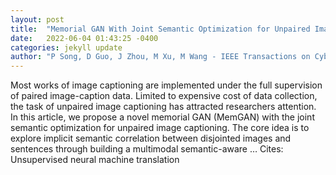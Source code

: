 ```yaml
---
layout: post
title:  "Memorial GAN With Joint Semantic Optimization for Unpaired Image Captioning"
date:   2022-06-04 01:43:25 -0400
categories: jekyll update
author: "P Song, D Guo, J Zhou, M Xu, M Wang - IEEE Transactions on Cybernetics, 2022"
---
```

Most works of image captioning are implemented under the full supervision of paired image-caption data. Limited to expensive cost of data collection, the task of unpaired image captioning has attracted researchers  attention. In this article, we propose a novel memorial GAN (MemGAN) with the joint semantic optimization for unpaired image captioning. The core idea is to explore implicit semantic correlation between disjointed images and sentences through building a multimodal semantic-aware … Cites: ‪Unsupervised neural machine translation‬